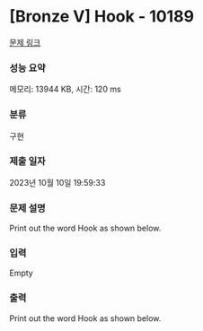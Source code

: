 # [Bronze V] Hook - 10189 

[문제 링크](https://www.acmicpc.net/problem/10189) 

### 성능 요약

메모리: 13944 KB, 시간: 120 ms

### 분류

구현

### 제출 일자

2023년 10월 10일 19:59:33

### 문제 설명

<p>Print out the word Hook as shown below.</p>

### 입력 

 Empty

### 출력 

 <p>Print out the word Hook as shown below.</p>

